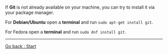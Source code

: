 If **Git** is not already available on your machine, you can try to install it via your package manager. 

For **Debian/Ubuntu** open a **terminal** and run `sudo apt-get install git`. 

For Fedora open a **terminal** and run `sudo dnf install git`.

________________________

[Go back  : Start](00_Start_Here.md)  
